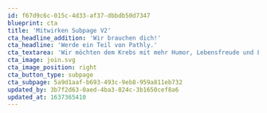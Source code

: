```yaml
---
id: f67d9c6c-015c-4d33-af37-dbbdb50d7347
blueprint: cta
title: 'Mitwirken Subpage V2'
cta_headline_addition: 'Wir brauchen dich!'
cta_headline: 'Werde ein Teil von Pathly.'
cta_textarea: 'Wir möchten dem Krebs mit mehr Humor, Lebensfreude und Leichtigkeit begegnen, ohne dabei die Ernsthaftigkeit der Krankheit aus den Augen zu verlieren. Wir möchten frei von Tabus und Stigmen sein, eine einfache und verständliche Sprache verwenden und ein Wegweiser durch den Dschungel an Informationen sein. Dabei brauchen wir Deine Hilfe, denn Du kannst uns dabei helfen Pathly in den App- und Play Store zu bringen!'
cta_image: join.svg
cta_image_position: right
cta_button_type: subpage
cta_subpage: 5a9d1aaf-b693-493c-9eb8-959a811eb732
updated_by: 3b7f2d63-0aed-4ba3-824c-3b1650cef8a6
updated_at: 1637365410
---
```

